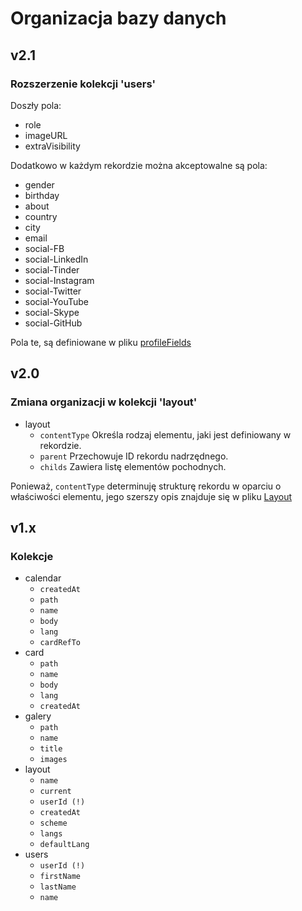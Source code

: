 # Organizacja bazy danych

## v2.1

### Rozszerzenie kolekcji 'users'

Doszły pola:

- role
- imageURL
- extraVisibility

Dodatkowo w każdym rekordzie można akceptowalne są pola:

- gender
- birthday
- about
- country
- city
- email
- social-FB
- social-LinkedIn
- social-Tinder
- social-Instagram
- social-Twitter
- social-YouTube
- social-Skype
- social-GitHub

Pola te, są definiowane w pliku [profileFields](profileFields.js)

## v2.0

### Zmiana organizacji w kolekcji 'layout'

- layout
  - `contentType`
    Określa rodzaj elementu, jaki jest definiowany w rekordzie.
  - `parent`
    Przechowuje ID rekordu nadrzędnego.
  - `childs`
    Zawiera listę elementów pochodnych.

Ponieważ, `contentType` determinuję strukturę rekordu w oparciu o właściwości elementu, jego szerszy opis znajduje się w pliku [Layout](../components/layout/page-elements/elements.md)

## v1.x

### Kolekcje

- calendar
  - `createdAt`
  - `path`
  - `name`
  - `body`
  - `lang`
  - `cardRefTo`
- card
  - `path`
  - `name`
  - `body`
  - `lang`
  - `createdAt`
- galery
  - `path`
  - `name`
  - `title`
  - `images`
- layout
  - `name`
  - `current`
  - `userId (!)`
  - `createdAt`
  - `scheme`
  - `langs`
  - `defaultLang`
- users
  - `userId (!)`
  - `firstName`
  - `lastName`
  - `name`
